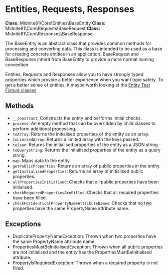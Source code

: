 # Entities, Requests, Responses

**Class:** Midnite81\Core\Entities\BaseEntity
**Class:** Midnite81\Core\Requests\BaseRequest
**Class:** Midnite81\Core\Responses\BaseResponse

The BaseEntity is an abstract class that provides common methods for processing and converting data. This class is
intended to be used as a base for creating concrete entities in an application. BaseRequest and BaseResponse inherit
from BaseEntity to provide a more normal naming convention.

Entities, Requests and Responses allow you to have strongly typed properties which provide a better experience when 
you want type safety. To get a better sense of entities, it maybe worth looking at the 
[Entity Test Fixture classes](../../tests/Entities/TestHelpers)

## Methods

- `__construct`: Constructs the entity and performs initial checks.
- `process`: An empty method that can be overridden by child classes to perform additional processing.
- `toArray`: Returns the initialised properties of the entity as an array.
- `toLimitedArray`: Returns a limited array with the keys passed.
- `toJson`: Returns the initialised properties of the entity as a JSON string.
- `toQueryString`: Returns the initialised properties of the entity as a query string.
- `map`: Maps data to the entity.
- `getPublicProperties`: Returns an array of public properties in the entity.
- `getInitialisedProperties`: Returns an array of initialised public properties.
- `allPropertiesInitialised`: Checks that all public properties have been initialised.
- `checkRequiredPropertiesAreFilled`: Checks that all required properties have been filled.
- `checkForIdenticalPropertyNameAttributeNames`: Checks that no two properties have the same PropertyName attribute name.

## Exceptions

- DuplicatePropertyNameException: Thrown when two properties have the same PropertyName attribute name.
- PropertiesMustBeInitialisedException: Thrown when all public properties are not initialised and the entity has the PropertiesMustBeInitialised attribute.
- PropertyIsRequiredException: Thrown when a required property is not filled.

